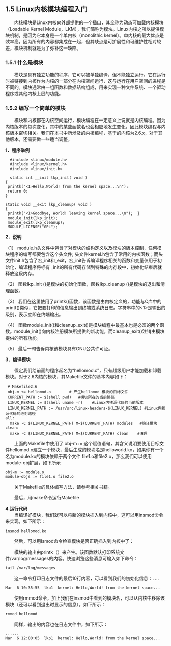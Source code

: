 ## **1.5 Linux内核模块编程入门**

&emsp;&emsp;内核模块是Linux内核向外部提供的一个插口，其全称为动态可加载内核模块（Loadable Kernel Module，LKM），我们简称为模块。Linux内核之所以提供模块机制，是因为它本身是一个单内核（monolithic kernel）。单内核的最大优点是效率高，因为所有的内容都集成在一起，但其缺点是可扩展性和可维护性相对较差，模块机制就是为了弥补这一缺陷。

### **1.5.1	什么是模块**

&emsp;&emsp;模块是具有独立功能的程序，它可以被单独编译，但不能独立运行。它在运行时被链接到内核作为内核的一部分在内核空间运行，这与运行在用户空间的进程是不同的。模块通常由一组函数和数据结构组成，用来实现一种文件系统、一个驱动程序或其他内核上层的功能。

### **1.5.2	编写一个简单的模块**

&emsp;&emsp;模块和内核都在内核空间运行，模块编程在一定意义上说就是内核编程。因为内核版本的每次变化，其中的某些函数名也会相应地发生变化，因此模块编程与内核版本密切相关。我们在本书中所涉及的内核编程，基于的内核为2.6.x，对于其他版本，还需要做一些适当调整。

**1．程序举例**

      #include <linux/module.h>
      #include <linux/kernel.h>
      #include <linux/init.h>

      static int __init lkp_init( void )
    {  
     printk("<1>Hello,World! from the kernel space...\n");  
     return 0;
    } 

    static void __exit lkp_cleanup( void )
    {  
     printk("<1>Goodbye, World! leaving kernel space...\n");  } 
     module_init(lkp_init);
     module_exit(lkp_cleanup);
     MODULE_LICENSE("GPL");

**2．说明**

（1）	module.h头文件中包含了对模块的结构定义以及模块的版本控制，任何模块程序的编写都要包含这个头文件; 头文件kernel.h包含了常用的内核函数；而头文件init.h包含了宏\_init和\_exit，宏_init告诉编译程序相关的函数和变量仅用于初始化，编译程序将标有 _init的所有代码存储到特殊的内存段中，初始化结束后就释放这段内存。

（2）	函数lkp\_init ()是模块的初始化函数，函数lkp\_cleanup ()是模块的退出和清理函数。

（3）	我们在这里使用了printk()函数，该函数是由内核定义的，功能与C库中的printf()类似，它把要打印的信息输出到终端或系统日志。字符串中的<1>是输出的级别，表示立即在终端输出。

（4）	 函数module\_init()和cleanup\_exit()是模块编程中最基本也是必须的两个函数。module\_init()向内核注册模块所提供的新功能，而cleanup_exit()注销由模块提供的所有功能。

（5）	最后一句告诉内核该模块具有GNU公共许可证。

**3．编译模块**

&emsp;&emsp;假定我们给前面的程序起名为“hellomod.c”，只有超级用户才能加载和卸载模块。对于2.6内核的模块，其Makefile文件的基本内容如下：

     # Makefile2.6
     obj-m += hellomod.o        # 产生hellomod 模块的目标文件
     CURRENT_PATH := $(shell pwd)   #模块所在的当前路径
     LINUX_KERNEL := $(shell uname -r)    #Linux内核源代码的当前版本
     LINUX_KERNEL_PATH := /usr/src/linux-headers-$(LINUX_KERNEL) #Linux内核源代码的绝对路径
    all:
      make -C $(LINUX_KERNEL_PATH) M=$(CURRENT_PATH) modules   #编译模块
    clean:
      make -C $(LINUX_KERNEL_PATH) M=$(CURRENT_PATH) clean    #清理
  
&emsp;&emsp;上面的Makefile中使用了 obj-m := 这个赋值语句，其含义说明要使用目标文件hellomod.o建立一个模块，最后生成的模块名是helloworld.ko，如果你有一个名为module.ko的模块依赖于两个文件 file1.o和file2.o，那么我们可以使用module-obj扩展，如下所示
 
    obj-m := module.o 
    module-objs := file1.o file2.o

&emsp;&emsp;关于Makefile的具体编写方法，请参考相关书籍。

&emsp;&emsp;最后，用make命令运行Makefile

**4.运行代码**  
&emsp;&emsp;当编译好模块，我们就可以将新的模块插入到内核中，这可以用insmod命令来实现，如下所示：

    insmod hellomod.ko

&emsp;&emsp;然后，可以用lsmod命令检查模块是否正确插入到内核中了：

&emsp;&emsp;模块的输出由printk（）来产生。该函数默认打印系统文件/var/log/messages的内容。快速浏览这些消息可输入如下命令：

    tail /var/log/messages

&emsp;&emsp;这一命令打印日志文件的最后10行内容，可以看到我们的初始化信息：.
...

    Mar  6 10:35:55  lkp1  kernel: Hello,World! from the kernel space...

&emsp;&emsp;使用rmmod命令，加上我们在insmod中看到的模块名，可以从内核中移除该模块（还可以看到退出时显示的信息）。如下所示：

    rmmod hellomod

&emsp;&emsp;同样，输出的内容也在日志文件中，如下所示：

    ......
    Mar  6 12:00:05  lkp1  kernel: Hello,World! from the kernel space...

